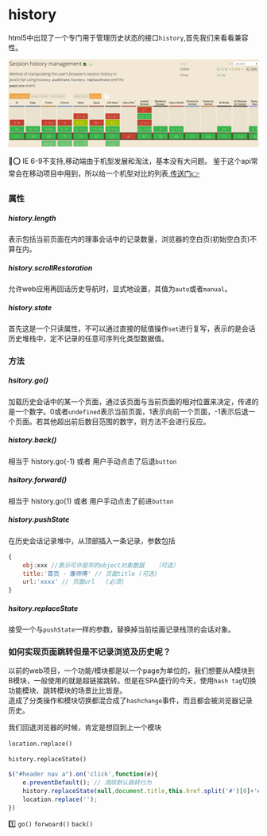 # history

html5中出现了一个专门用于管理历史状态的接口`history`,首先我们来看看兼容性。

![](/blog_assets/history_compatibility.png)

⭕️ IE 6-9不支持,移动端由于机型发展和淘汰，基本没有大问题。
鉴于这个api常常会在移动项目中用到，所以给一个机型对比的列表,[传送门👉](/browser/browser_version.md)           

### 属性
##### history.length   
表示包括当前页面在内的理事会话中的记录数量，浏览器的空白页(初始空白页)不算在内。   

##### history.scrollRestoration   
允许web应用再回话历史导航时，显式地设置，其值为`auto`或者`manual`。   

##### history.state  
首先这是一个只读属性，不可以通过直接的赋值操作`set`进行复写，表示的是会话历史堆栈中，定不记录的任意可序列化类型数据值。      

### 方法  
##### hsitory.go() 
加载历史会话中的某一个页面，通过该页面与当前页面的相对位置来决定，传递的是一个数字。0或者`undefined`表示当前页面，1表示向前一个页面，-1表示后退一个页面。若其他超出前后数目范围的数字，则方法不会进行反应。          

##### history.back()   
相当于 history.go(-1) 或者 用户手动点击了后退`button`     

##### hsitory.forward()
相当于 history.go(1) 或者 用户手动点击了前进`button`  

##### history.pushState
在历史会话记录堆中，从顶部插入一条记录，参数包括
```js
{
    obj:xxx //表示可许丽华的object对象数据   （可选）
    title:'首页 - 康师傅' // 页面title (可选)
    url:'xxxx' // 页面url   (必须)
}
```

##### hsitory.replaceState
接受一个与`pushState`一样的参数，替换掉当前绘画记录栈顶的会话对象。       

### 如何实现页面跳转但是不记录浏览及历史呢？  
以前的web项目，一个功能/模块都是以一个page为单位的，我们想要从A模块到B模块，一般使用的就是超链接跳转。但是在SPA盛行的今天，使用`hash tag`切换功能模块、跳转模块的场景比比皆是。     
造成了分类操作和模块切换都混合成了`hashchange`事件，而且都会被浏览器记录历史。      

我们回退浏览器的时候，肯定是想回到上一个模块

`location.replace()`


`history.replaceState()`     
```js
$("#header nav a").on('click',function(e){
    e.preventDefault(); // 清除默认跳转行为
    history.replaceState(null,document.title,this.href.split('#')[0]+'#');
    location.replace('');
})
```   

1️⃣ `go()` `forwoard()` `back()`    